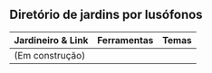 ## Diretório de jardins por lusófonos

| Jardineiro & Link | Ferramentas | Temas |                                         
| -------------------- | ------------------ | ----------------- |   
| (Em construção) | | |

